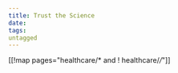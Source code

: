 ```yaml
---
title: Trust the Science
date: 
tags:
untagged
---
```

[[!map pages="healthcare/* and ! healthcare/*/*"]]
